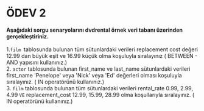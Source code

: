 # ÖDEV 2
<b>Aşağıdaki sorgu senaryolarını dvdrental örnek veri tabanı üzerinden gerçekleştiriniz.</b>
<br> <br>
1.<code>film </code>tablosunda bulunan tüm sütunlardaki verileri replacement cost değeri 12.99 dan büyük eşit ve 16.99 küçük olma koşuluyla sıralayınız ( BETWEEN - AND yapısını kullanınız.)
<br>
2. <code>actor</code> tablosunda bulunan first_name ve last_name sütunlardaki verileri first_name 'Penelope' veya 'Nick' veya 'Ed' değerleri olması koşuluyla sıralayınız. ( IN operatörünü kullanınız.)
<br>
3. <code>film</code> tablosunda bulunan tüm sütunlardaki verileri rental_rate 0.99, 2.99, 4.99 <code>VE</code> replacement_cost 12.99, 15.99, 28.99 olma koşullarıyla sıralayınız. ( IN operatörünü kullanınız.)